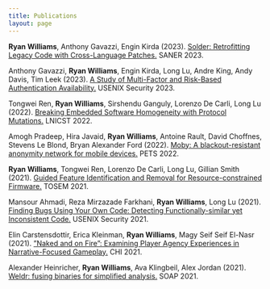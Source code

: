 ```yaml
---
title: Publications
layout: page
---
```



**Ryan Williams**, Anthony Gavazzi, Engin Kirda (2023).
[Solder: Retrofitting Legacy Code with Cross-Language Patches.](https://ieeexplore.ieee.org/abstract/document/10123487)
SANER 2023.

Anthony Gavazzi, **Ryan Williams**, Engin Kirda, Long Lu, Andre King, Andy Davis, Tim Leek (2023).
[A Study of Multi-Factor and Risk-Based Authentication Availability.](https://www.usenix.org/system/files/sec23summer_41-gavazzi-prepub.pdf)
USENIX Security 2023.

Tongwei Ren, **Ryan Williams**, Sirshendu Ganguly, Lorenzo De Carli, Long Lu (2022).
[Breaking Embedded Software Homogeneity with Protocol Mutations.](https://link.springer.com/chapter/10.1007/978-3-031-25538-0_40)
LNICST 2022.

Amogh Pradeep, Hira Javaid, **Ryan Williams**, Antoine Rault, David Choffnes, Stevens Le Blond, Bryan Alexander Ford (2022).
[Moby: A blackout-resistant anonymity network for mobile devices.](https://infoscience.epfl.ch/record/301155)
PETS 2022.

**Ryan Williams**, Tongwei Ren, Lorenzo De Carli, Long Lu, Gillian Smith (2021).
[Guided Feature Identification and Removal for Resource-constrained Firmware.](https://dl.acm.org/doi/full/10.1145/3487568)
TOSEM 2021.

Mansour Ahmadi, Reza Mirzazade Farkhani, **Ryan Williams**, Long Lu (2021).
[Finding Bugs Using Your Own Code: Detecting Functionally-similar yet Inconsistent Code.](https://www.usenix.org/system/files/sec21-ahmadi.pdf)
USENIX Security 2021.

Elin Carstensdottir, Erica Kleinman, **Ryan Williams**, Magy Seif Seif El-Nasr (2021).
[”Naked and on Fire”: Examining Player Agency Experiences in Narrative-Focused Gameplay.](https://dl.acm.org/doi/abs/10.1145/3411764.3445540)
CHI 2021.

Alexander Heinricher, **Ryan Williams**, Ava Klingbeil, Alex Jordan (2021).
[Weldr: fusing binaries for simplified analysis.](https://dl.acm.org/doi/abs/10.1145/3460946.3464320)
SOAP 2021.
